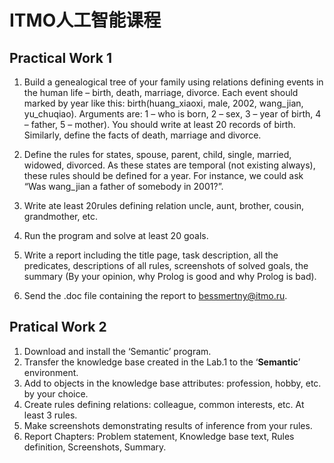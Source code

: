 # ITMO人工智能课程


##  Practical Work 1

1. Build a genealogical tree of your family using relations defining events in the human life – birth, death, marriage, divorce. Each event should marked by year like this: birth(huang_xiaoxi, male, 2002, wang_jian, yu_chuqiao). Arguments are: 1 – who is born, 2 – sex, 3 – year of birth, 4 – father, 5 – mother). You should write at least 20 records of birth. Similarly, define the facts of death, marriage and divorce.

2. Define the rules for states, spouse, parent, child, single, married, widowed, divorced. As these states are temporal (not existing always), these rules should be defined for a year. For instance, we could ask “Was wang_jian a father of somebody in 2001?”.

3. Write ate least 20rules defining relation uncle, aunt, brother, cousin, grandmother, etc.

4. Run the program and solve at least 20 goals.

5. Write a report including the title page, task description, all the predicates, descriptions of all rules, screenshots of solved goals, the summary (By your opinion, why Prolog is good and why Prolog is bad).

6. Send the .doc file containing the report to bessmertny@itmo.ru.



## Pratical Work 2

1. Download and install the ‘Semantic’ program.
2. Transfer the knowledge base created in the Lab.1 to the ‘**Semantic**’ environment.
3. Add to objects in the knowledge base attributes: profession, hobby, etc. by your choice.
4. Create rules defining relations: colleague, common interests, etc. At least 3 rules.
5. Make screenshots demonstrating results of inference from your rules.
6. Report Chapters: Problem statement, Knowledge base text, Rules definition, Screenshots, Summary.



